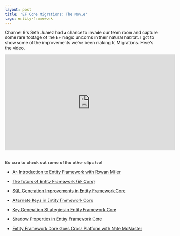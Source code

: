 ```yaml
---
layout: post
title: 'EF Core Migrations: The Movie'
tags: entity-framework
---
```


Channel 9's Seth Juarez had a chance to invade our team room and capture some rare footage of the EF magic unicorns in
their natural habitat. I got to show some of the improvements we've been making to Migrations. Here's the video.

<div style="width: 100%; text-align: center;">
  <iframe src="https://www.youtube-nocookie.com/embed/HMokEvl_6TI"
          width="560"
          height="315"
          allowFullScreen
          frameBorder="0"
          title="YouTube video player"
          allow="accelerometer; autoplay; clipboard-write; encrypted-media; gyroscope; picture-in-picture" >
  </iframe>
</div>
<br />

Be sure to check out some of the other clips too!

- [An Introduction to Entity Framework with Rowan Miller][1]
- [The future of Entity Framework (EF Core)][2]
- [SQL Generation Improvements in Entity Framework Core][3]
- [Alternate Keys in Entity Framework Core][4]
- [Key Generation Strategies in Entity Framework Core][5]
- [Shadow Properties in Entity Framework Core][6]
- [Entity Framework Core Goes Cross Platform with Nate McMaster][7]


  [1]: https://channel9.msdn.com/Blogs/Seth-Juarez/An-Introduction-to-Entity-Framework-with-Rowan-Miller
  [2]: https://channel9.msdn.com/Blogs/Seth-Juarez/The-future-of-Entity-Framework-EF7
  [3]: https://channel9.msdn.com/Blogs/Seth-Juarez/SQL-Generation-Improvements-in-Entity-Framework-7
  [4]: https://channel9.msdn.com/Blogs/Seth-Juarez/Alternate-Keys-in-Entity-Framework-7
  [5]: https://channel9.msdn.com/Blogs/Seth-Juarez/Key-Generation-Strategies-in-Entity-Framework-7
  [6]: https://channel9.msdn.com/Blogs/Seth-Juarez/Shadow-Properties-in-Entity-Framework-7
  [7]: https://channel9.msdn.com/Blogs/Seth-Juarez/Entity-Framework-7-Goes-Cross-Platform-with-Nate-McMaster
